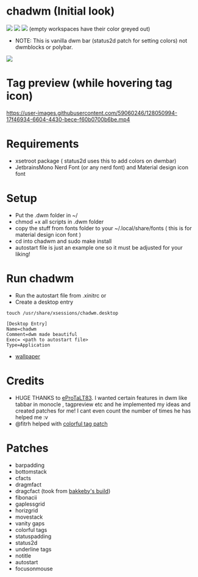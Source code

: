 # chadwm (Initial look)

<img src="https://github.com/siduck/chadwm/blob/screenshots/screenshots/initial_look.png">
<img src="https://github.com/siduck/chadwm/blob/screenshots/screenshots/col_layout.png">

<img src="https://github.com/siduck/chadwm/blob/screenshots/screenshots/occ_act_tags.png">
(empty workspaces have their color greyed out)

- NOTE: This is vanilla dwm bar (status2d patch for setting colors) not dwmblocks or polybar. 

<img src="https://github.com/siduck/chadwm/blob/screenshots/screenshots/chadwm.png">

# Tag preview (while hovering tag icon)

https://user-images.githubusercontent.com/59060246/128050994-17f46934-6604-4430-bece-f60b0700b6be.mp4

# Requirements

- xsetroot package ( status2d uses this to add colors on dwmbar)
- JetbrainsMono Nerd Font (or any nerd font) and Material design icon font

# Setup 

- Put the .dwm folder in ~/
- chmod +x all scripts in .dwm folder
- copy the stuff from fonts folder to your ~/.local/share/fonts ( this is for material design icon font )
- cd into chadwm and sudo make install
- autostart file is just an example one so it must be adjusted for your liking!

# Run chadwm

- Run the autostart file from .xinitrc or 
- Create a desktop entry 

```
touch /usr/share/xsessions/chadwm.desktop  
```

```
[Desktop Entry]
Name=chadwm
Comment=dwm made beautiful 
Exec= <path to autostart file> 
Type=Application 
```

- [wallpaper](https://github.com/siduck/chadwm/blob/screenshots/screenshots/chad.png)

# Credits 

- HUGE THANKS to [eProTaLT83](https://www.reddit.com/user/eProTaLT83). I wanted certain features in dwm like tabbar in monocle , tagpreview etc and he implemented my ideas and created patches for me! I   cant even count the number of times he has helped me :v 
- @fitrh helped with [colorful tag patch](https://github.com/fitrh/dwm/issues/1)

# Patches

- barpadding 
- bottomstack
- cfacts
- dragmfact 
- dragcfact (took from [bakkeby's build](https://github.com/bakkeby/dwm-flexipatch))
- fibonacii
- gaplessgrid
- horizgrid
- movestack 
- vanity gaps
- colorful tags
- statuspadding 
- status2d
- underline tags
- notitle
- autostart
- focusonmouse
